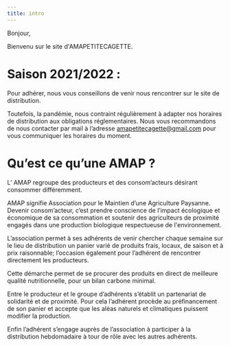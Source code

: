 ```yaml
---
title: intro
---
```



Bonjour,

Bienvenu sur le site d'AMAPETITECAGETTE.




# Saison 2021/2022 :
 
Pour adhérer, nous vous conseillons de venir nous rencontrer sur le site de distribution. 

Toutefois, la pandémie, nous contraint régulièrement à adapter nos horaires de distribution aux obligations réglementaires. Nous vous recommandons de nous contacter par mail à l’adresse amapetitecagette@gmail.com pour vous communiquer les horaires du moment.


# Qu’est ce qu’une AMAP ? 


L’ AMAP regroupe des producteurs et des consom’acteurs désirant consommer différemment.

AMAP signifie Association pour le Maintien d’une Agriculture Paysanne.
Devenir consom’acteur, c’est prendre conscience de l’impact écologique et économique  de sa consommation et soutenir des agriculteurs de proximité engagés dans une production biologique respectueuse de l'environnement.

L’association permet à ses adhérents de venir chercher chaque semaine sur le lieu de distribution un panier varié de produits frais, locaux, de saison et à prix raisonnable; l’occasion également pour l’adhérent de rencontrer directement les producteurs. 

Cette démarche permet de se procurer des produits en direct de meilleure qualité nutritionnelle, pour un bilan carbone minimal.

Entre le producteur et le groupe d’adhérents s’établit un partenariat de solidarité et de proximité.
Pour cela l’adhérent procède au préfinancement de son panier et accepte que les aléas naturels et climatiques puissent modifier la production. 

Enfin l’adhérent s’engage auprès de l’association à participer à la distribution hebdomadaire à tour de rôle avec les autres adhérents.
 



    
